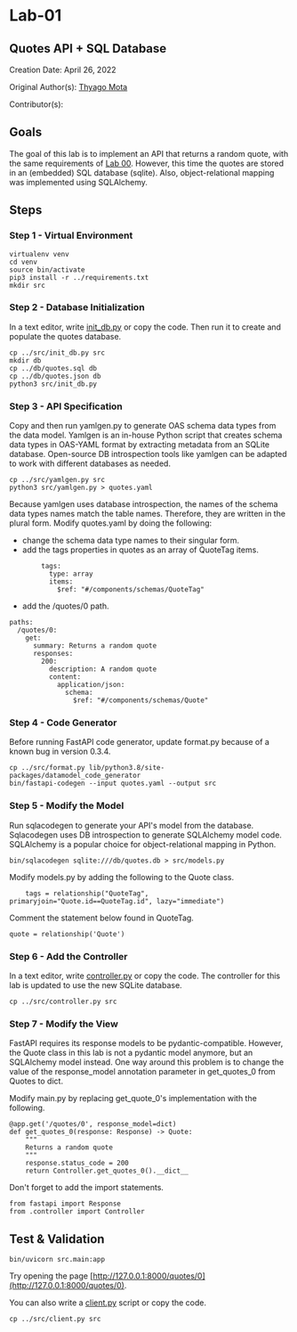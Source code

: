 # Lab-01

## Quotes API + SQL Database

Creation Date: April 26, 2022

Original Author(s): [Thyago Mota](https://github.com/thyagomota)

Contributor(s): 

## Goals

The goal of this lab is to implement an API that returns a random quote, with the same requirements of [Lab 00](../lab-00). However, this time the quotes are stored in an (embedded) SQL database (sqlite). Also, object-relational mapping was implemented using SQLAlchemy. 

## Steps

### Step 1 - Virtual Environment

```
virtualenv venv
cd venv
source bin/activate
pip3 install -r ../requirements.txt
mkdir src
```

### Step 2 - Database Initialization

In a text editor, write [init_db.py](src/init_db.py) or copy the code. Then run it to create and populate the quotes database. 

```
cp ../src/init_db.py src
mkdir db
cp ../db/quotes.sql db
cp ../db/quotes.json db
python3 src/init_db.py
```

### Step 3 - API Specification

Copy and then run yamlgen.py to generate OAS schema data types from the data model. Yamlgen is an in-house Python script that creates schema data types in OAS-YAML format by extracting metadata from an SQLite database. Open-source DB introspection tools like yamlgen can be adapted to work with different databases as needed. 

```
cp ../src/yamlgen.py src
python3 src/yamlgen.py > quotes.yaml
```

Because yamlgen uses database introspection, the names of the schema data types names match the table names. Therefore, they are written in the plural form. Modify quotes.yaml by doing the following:

* change the schema data type names to their singular form.
* add the tags properties in quotes as an array of QuoteTag items.

```
        tags:
          type: array
          items: 
            $ref: "#/components/schemas/QuoteTag"
```

* add the /quotes/0 path.

```
paths:
  /quotes/0:
    get:
      summary: Returns a random quote
      responses:
        200:
          description: A random quote
          content:
            application/json:
              schema: 
                $ref: "#/components/schemas/Quote"
```

### Step 4 - Code Generator

Before running FastAPI code generator, update format.py because of a known bug in version 0.3.4. 

```
cp ../src/format.py lib/python3.8/site-packages/datamodel_code_generator
bin/fastapi-codegen --input quotes.yaml --output src
```

### Step 5 - Modify the Model

Run sqlacodegen to generate your API's model from the database. Sqlacodegen uses DB introspection to generate SQLAlchemy model code. SQLAlchemy is a popular choice for object-relational mapping in Python. 

```
bin/sqlacodegen sqlite:///db/quotes.db > src/models.py
```

Modify models.py by adding the following to the Quote class. 

```
    tags = relationship("QuoteTag", primaryjoin="Quote.id==QuoteTag.id", lazy="immediate") 
```

Comment the statement below found in QuoteTag. 

```
quote = relationship('Quote')
```

### Step 6 - Add the Controller

In a text editor, write [controller.py](src/controller.py) or copy the code. The controller for this lab is updated to use the new SQLite database. 

```
cp ../src/controller.py src
```

### Step 7 - Modify the View

FastAPI requires its response models to be pydantic-compatible. However, the Quote class in this lab is not a pydantic model anymore, but an SQLAlchemy model instead. One way around this problem is to change the value of the response_model annotation parameter in get_quotes_0 from Quotes to dict. 

Modify main.py by replacing get_quote_0's implementation with the following.  

```
@app.get('/quotes/0', response_model=dict)
def get_quotes_0(response: Response) -> Quote:
    """
    Returns a random quote
    """
    response.status_code = 200
    return Controller.get_quotes_0().__dict__
```

Don't forget to add the import statements.

```
from fastapi import Response
from .controller import Controller
```

## Test & Validation

```
bin/uvicorn src.main:app
```

Try opening the page [http://127.0.0.1:8000/quotes/0](http://127.0.0.1:8000/quotes/0).

You can also write a [client.py](src/client.py) script or copy the code.

```
cp ../src/client.py src
```